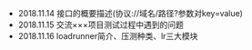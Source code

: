 + 2018.11.14   接口的概要描述(协议://域名/路径?参数对key=value)
+ 2018.11.15   交流×××项目测试过程中遇到的问题
+ 2018.11.16   loadrunner简介、压测种类、lr三大模块
